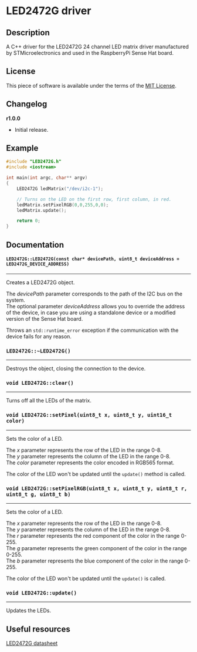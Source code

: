 # LED2472G driver

## Description

A C++ driver for the LED2472G 24 channel LED matrix driver manufactured by STMicroelectronics and used in the
RaspberryPi Sense Hat board.

## License

This piece of software is available under the terms of the [MIT License](LICENSE).

## Changelog

**r1.0.0**

* Initial release.

## Example

```cpp
#include "LED2472G.h"
#include <iostream>

int main(int argc, char** argv)
{
    LED2472G ledMatrix("/dev/i2c-1");

    // Turns on the LED on the first row, first column, in red.
    ledMatrix.setPixelRGB(0,0,255,0,0);
    ledMatrix.update();

    return 0;
}
```

## Documentation

#### `LED2472G::LED2472G(const char* devicePath, uint8_t deviceAddress = LED2472G_DEVICE_ADDRESS)`
___
Creates a LED2472G object.

The *devicePath* parameter corresponds to the path of the I2C bus on the system.  
The optional parameter *deviceAddress* allows you to override the address of the device, in case you are using a
standalone device or a modified version of the Sense Hat board.

Throws an `std::runtime_error` exception if the communication with the device fails for any reason.

### `LED2472G::~LED2472G()`
___
Destroys the object, closing the connection to the device.

### `void LED2472G::clear()`
___
Turns off all the LEDs of the matrix.

### `void LED2472G::setPixel(uint8_t x, uint8_t y, uint16_t color)`
___
Sets the color of a LED.

The *x* parameter represents the row of the LED in the range 0-8.  
The *y* parameter represents the column of the LED in the range 0-8.  
The *color* parameter represents the color encoded in RGB565 format.

The color of the LED won't be updated until the `update()` method is called.

### `void LED2472G::setPixelRGB(uint8_t x, uint8_t y, uint8_t r, uint8_t g, uint8_t b)`
___
Sets the color of a LED.

The *x* parameter represents the row of the LED in the range 0-8.  
The *y* parameter represents the column of the LED in the range 0-8.  
The *r* parameter represents the red component of the color in the range 0-255.  
The *g* parameter represents the green component of the color in the range 0-255.  
The *b* parameter represents the blue component of the color in the range 0-255.

The color of the LED won't be updated until the `update()` is called.

### `void LED2472G::update()`
___
Updates the LEDs.

## Useful resources

[LED2472G datasheet](https://www.st.com/resource/en/datasheet/led2472g.pdf)
